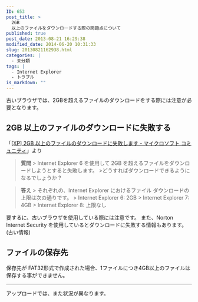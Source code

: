 ```yaml
---
ID: 653
post_title: >
  2GB
  以上のファイルをダウンロードする際の問題点について
published: true
post_date: 2013-08-21 16:29:38
modified_date: 2014-06-20 10:31:33
slug: 20130821162938.html
categories: |
  - 未分類
tags: |
  - Internet Explorer
  - トラブル
is_markdown: ""
---
```

古いブラウザでは、2GBを超えるファイルのダウンロードをする際には注意が必要となります。

<!--more-->

<h2>2GB 以上のファイルのダウンロードに失敗する</h2>
<p>「<a href="http://goo.gl/0pxfRd" target="_blank">[XP] 2GB 以上のファイルのダウンロードに失敗します - マイクロソフト コミュニティ</a>」より
<BLOCKQUOTE><b>質問</b>
> Internet Explorer 6 を使用して 2GB を超えるファイルをダウンロードしようとすると失敗します。
>どうすればダウンロードできるようになるでしょうか ?</BLOCKQUOTE> 
<BLOCKQUOTE><b>答え</b>
> それぞれの、Internet Explorer におけるファイル ダウンロードの上限は次の通りです。
> Internet Explorer 6: 2GB
> Internet Explorer 7: 4GB
> Internet Explorer 8: 上限なし </BLOCKQUOTE>
</p>
要するに、古いブラウザを使用している際には注意です。
また、Norton Internet Security を使用しているとダウンロードに失敗する情報もあります。(古い情報)

<h2>ファイルの保存先</h2>
保存先が FAT32形式で作成された場合、1ファイルにつき4GB以上のファイルは保存する事ができません。

<hr>
アップロードでは、また状況が異なります。